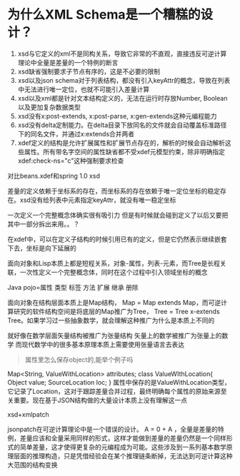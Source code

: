 # 为什么XML Schema是一个糟糕的设计？

1. xsd与它定义的xml不是同构关系，导致它非常的不直观，直接违反可逆计算理论中全量是差量的一个特例的断言
2. xsd缺省强制要求子节点有序的，这是不必要的限制
3. xsd以及json schema对于列表结构，都没有引入keyAttr的概念，导致在列表中无法进行唯一定位，也就不可能引入差量计算
4. xsd以及xml都是针对文本结构定义的，无法在运行时存放Number, Boolean以及更加复杂数据类型
5. xsd没有x:post-extends, x:post-parse, x:gen-extends这种元编程能力
6. xsd没有delta定制能力。在delta目录下放同名的文件就会自动覆盖标准路径下的同名文件，并通过x:extends合并两者
7. xdef定义的结构是允许扩展属性和扩展节点存在的，解析的时候会自动解析这些属性。所有带名字空间的属性缺省都不受xdef元模型约束，除非明确指定xdef:check-ns="c"这种强制要求检查

对比beans.xdef和spring 1.0 xsd

差量的定义依赖于坐标系的存在，而坐标系的存在依赖于唯一定位坐标的稳定存在。xsd没有给列表中元素指定keyAttr，就没有唯一稳定坐标

一次定义一个完整概念体确实很有吸引力 但是有时候就会碰到定义了以后又要把其中一部分拆出来用。。？

在xdef中，可以在定义子结构的时候引用已有的定义，但是它仍然表示继续嵌套下去，坐标是向下延展的

面向对象和Lisp本质上都是短程关系，对象-属性，列表-元素，而Tree是长程关联，一次性定义一个完整概念体，同时在这个过程中引入领域坐标的概念

Java pojo=属性 类型 标签 方法
扩展 继承 册除

面向对象在结构层面本质上是Map结构， Map = Map extends Map<Map>，而可逆计算研究的软件结构空间是将底层的Map推广为Tree， Tree = Tree x-extends Tree<Tree>。如果学习过一些抽象数学，就会理解这种推广为什么是本质上不同的

就好像在数学层面矢量结构被推广为张量结构
矢量上的数学被推广为张量上的数学
而现代数学中的很多基本原理本质上需要使用张量语言去表达

> 属性里怎么保存object的,能举个例子吗

Map<String, ValueWithLocation> attributes;  class ValueWIthLocation{  Object value; SourceLocation loc; }  属性中保存的是ValueWithLocation类型，它记录了Location，这对于跟踪差量合并过程，最终明确每个属性的原始来源至关重要。现在基于JSON结构做的大量设计本质上没有理解这一点


xsd+xmlpatch

jsonpatch在可逆计算理论中是一个错误的设计。 A = 0 + A ，全量是差量的特例，差量应该和全量采用同样的形式，这样才能做到差量的差量仍然是一个同样形式的简单差量，这才使得更复杂的元编程成为可能。这些涉及到一系列基本数学原理层面的推理构造，只是凭借经验会在某个推理链条断掉，无法达到可逆计算这种大范围的结构变换
